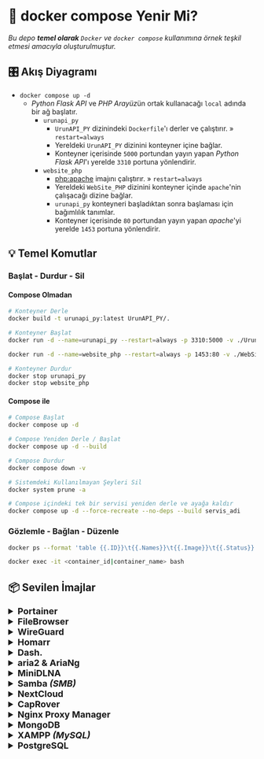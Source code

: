# 🐳 docker compose Yenir Mi?

*Bu depo **temel olarak** `Docker` ve `docker compose` kullanımına örnek teşkil etmesi amacıyla oluşturulmuştur.*

## 🎛 Akış Diyagramı

 - `docker compose up -d`
	 - *Python Flask API* ve *PHP Arayüz*ün ortak kullanacağı `local` adında bir ağ başlatır.
		 - `urunapi_py`
			 - `UrunAPI_PY` dizinindeki `Dockerfile`'ı derler ve çalıştırır. » `restart=always`
			 - Yereldeki `UrunAPI_PY` dizinini konteyner içine bağlar.
			 - Konteyner içerisinde `5000` portundan yayın yapan *Python Flask API*'ı yerelde `3310` portuna yönlendirir.
		 - `website_php`
			 - [php:apache](https://hub.docker.com/_/php) imajını çalıştırır. » `restart=always`
			 - Yereldeki `WebSite_PHP` dizinini konteyner içinde `apache`'nin çalışacağı dizine bağlar.
			 - `urunapi_py` konteyneri başladıktan sonra başlaması için bağımlılık tanımlar.
			 - Konteyner içerisinde `80` portundan yayın yapan *apache*'yi yerelde `1453` portuna yönlendirir.

## 💡 Temel Komutlar

### Başlat - Durdur - Sil

#### Compose Olmadan

```bash
# Konteyner Derle
docker build -t urunapi_py:latest UrunAPI_PY/.

# Konteyner Başlat
docker run -d --name=urunapi_py --restart=always -p 3310:5000 -v ./UrunAPI_PY:/usr/src/UrunAPI_PY urunapi_py:latest

docker run -d --name=website_php --restart=always -p 1453:80 -v ./WebSite_PHP:/var/www/html php:apache

# Konteyner Durdur
docker stop urunapi_py
docker stop website_php
```

#### Compose ile

```bash
# Compose Başlat
docker compose up -d

# Compose Yeniden Derle / Başlat
docker compose up -d --build

# Compose Durdur
docker compose down -v

# Sistemdeki Kullanılmayan Şeyleri Sil
docker system prune -a

# Compose içindeki tek bir servisi yeniden derle ve ayağa kaldır
docker compose up -d --force-recreate --no-deps --build servis_adi
```

### Gözlemle - Bağlan - Düzenle

```bash
docker ps --format 'table {{.ID}}\t{{.Names}}\t{{.Image}}\t{{.Status}}'

docker exec -it <container_id|container_name> bash
```

## 📦 Sevilen İmajlar

<details>
  <summary style="font-weight: bold; font-size: 18px">
    <b>Portainer</b>
  </summary>
  <br/>

> [portainer/portainer-ce](https://hub.docker.com/r/portainer/portainer-ce)

```bash
docker run -d \
  --name=portainer \
  --restart=always \
  -p 8000:8000 \
  -p 9000:9000 \
  -v /var/run/docker.sock:/var/run/docker.sock \
  -v portainer_data:/data \
  portainer/portainer-ce:latest
```
</details>



<details>
  <summary style="font-weight: bold; font-size: 18px">
    <b>FileBrowser</b>
  </summary>
  <br/>

> [hurlenko/filebrowser-docker](https://github.com/hurlenko/filebrowser-docker)

```bash
docker run -d \
  --name=filebrowser \
  -p 8083:8080 \
  hurlenko/filebrowser
```
</details>


<details>
  <summary style="font-weight: bold; font-size: 18px">
    <b>WireGuard</b>
  </summary>
  <br/>

> [wg-easy/wg-easy](https://github.com/wg-easy/wg-easy)

```bash
docker run -d \
  --name=wg-easy \
  -e LANG=tr \
  -e WG_HOST=🚨🚨🚨IP_ADRESI🚨🚨🚨 \
  -e PASSWORD=🚨🚨🚨ADMIN_SIFRESI🚨🚨🚨 \
  -v ~/.wg-easy:/etc/wireguard \
  -p 51820:51820/udp \
  -p 51821:51821/tcp \
  --cap-add=NET_ADMIN \
  --cap-add=SYS_MODULE \
  --sysctl="net.ipv4.conf.all.src_valid_mark=1" \
  --sysctl="net.ipv4.ip_forward=1" \
  --restart=unless-stopped \
  ghcr.io/wg-easy/wg-easy
```
</details>



<details>
  <summary style="font-weight: bold; font-size: 18px">
    <b>Homarr</b>
  </summary>
  <br/>

> [ajnart/homarr](https://github.com/ajnart/homarr)

```bash
docker run -d \
  --name=homarr \
  --restart=unless-stopped \
  -p 7575:7575 \
  -v /var/run/docker.sock:/var/run/docker.sock \
  -v ~/homarr/configs:/app/data/configs \
  -v ~/homarr/data:/data \
  -v ~/homarr/icons:/app/public/icons \
  ghcr.io/ajnart/homarr:latest
```
</details>



<details>
  <summary style="font-weight: bold; font-size: 18px">
    <b>Dash.</b>
  </summary>
  <br/>

> [MauriceNino/dashdot](https://github.com/MauriceNino/dashdot)

```bash
docker run -d \
  --name=dashdot \
  --restart=always \
  -p 3001:3001 \
  -v /:/mnt/host:ro \
  --env DASHDOT_FS_DEVICE_FILTER="sdb" \
  --env DASHDOT_NETWORK_SPEED_AS_BYTES=true \
  --privileged \
  mauricenino/dashdot
```
</details>



<details>
  <summary style="font-weight: bold; font-size: 18px">
    <b>aria2 & AriaNg</b>
  </summary>
  <br/>

> [huangzulin/aria2-ui](https://github.com/huangzulin/aria2-ui)

```bash
docker run -d \
  --name=aria2-ui \
  --restart=always \
  -p 6800:6800 \
  -p 6880:80 \
  -p 6888:81 \
  -v ~/Downloads:/aria2/downloads \
  huangzulin/aria2-ui
```
</details>



<details>
  <summary style="font-weight: bold; font-size: 18px">
    <b>MiniDLNA</b>
  </summary>
  <br/>

> [vladgh/minidlna](https://github.com/vladgh/docker_base_images/tree/main/minidlna)

```bash
docker run -d \
  --name=minidlna \
  --restart=always \
  --net=host \
  -v ~/Downloads:/media \
  -e TZ=Europe/Istanbul \
  -e MINIDLNA_MEDIA_DIR=/media \
  -e MINIDLNA_FRIENDLY_NAME=MiniDLNA \
  vladgh/minidlna
```
</details>



<details>
  <summary style="font-weight: bold; font-size: 18px">
    <b>Samba</b>
    <i>(SMB)</i>
  </summary>
  <br/>

> [dperson/samba](https://github.com/dperson/samba)

```bash
docker run -d \
  --name=samba \
  --restart=always \
  --net=host \
  -p 137:137/udp -p 138:138/udp \
  -p 139:139 \
  -p 445:445 \
  -v ~/Downloads:/mount \
  -v ~/Secure_Downloads:/secure_mount \
  -e TZ=Europe/Istanbul \
  ghcr.io/keyiflerolsun/samba:latest \
  -w "WORKGROUP" -n -p \
  -g "netbios name = SAMBA" \
  -s "public;/mount;yes;no;yes;all;none;İndirilenler" \
  -u "🚨USER🚨;🚨PASS🚨" \
  -s "secure;/secure_mount;yes;no;no;🚨USER🚨;none;Secure İndirilenler"
```
    public       : Gözükecek Dizin Adı
    /mount       : Konteyner içindeki yol
    yes          : Gözükebilir
    no           : Salt Okunur
    yes          : Misafir Erişimi
    all          : Erişebilir Kullanıcılar
    none         : Yönetici Kullanıcılar (Sat Okunur ise)
    İndirilenler : Açıklama

</details>



<details>
  <summary style="font-weight: bold; font-size: 18px">
    <b>NextCloud</b>
  </summary>
  <br/>

> [nextcloud/docker](https://github.com/nextcloud/docker)

#### `docker-compose.yml`
```yaml
version: '2'

volumes:
  nextcloud:
  db:

services:
  db:
    container_name: nextcloud_mariadb
    image: mariadb:10.6
    restart: always
    command: --transaction-isolation=READ-COMMITTED --log-bin=binlog --binlog-format=ROW
    volumes:
      - db:/var/lib/mysql
    environment:
      - MYSQL_ROOT_PASSWORD=🚨🚨🚨PASS🚨🚨🚨
      - MYSQL_PASSWORD=🚨🚨🚨PASS🚨🚨🚨
      - MYSQL_DATABASE=nextcloud
      - MYSQL_USER=nextcloud

  app:
    container_name: nextcloud_app
    image: nextcloud
    restart: always
    ports:
      - 8080:80
    links:
      - db
    volumes:
      - nextcloud:/var/www/html
    environment:
      - MYSQL_PASSWORD=🚨🚨🚨PASS🚨🚨🚨
      - MYSQL_DATABASE=nextcloud
      - MYSQL_USER=nextcloud
      - MYSQL_HOST=db
```

> [CLI Client](https://docs.nextcloud.com/desktop/latest/advancedusage.html#nextcloud-command-line-client)

</details>



<details>
  <summary style="font-weight: bold; font-size: 18px">
    <b>CapRover</b>
  </summary>
  <br/>

> [caprover/caprover](https://github.com/caprover/caprover)

```bash
# https://caprover.com/docs/get-started.html#step-1-caprover-installation
docker run -d \
  --name=caprover \
  -p 80:80 \
  -p 443:443 \
  -p 3000:3000 \
  -e ACCEPTED_TERMS=true \
  -v /var/run/docker.sock:/var/run/docker.sock \
  -v /captain:/captain \
  caprover/caprover
```
</details>


<details>
  <summary style="font-weight: bold; font-size: 18px">
    <b>Nginx Proxy Manager</b>
  </summary>
  <br/>

> [jc21/nginx-proxy-manager](https://hub.docker.com/r/jc21/nginx-proxy-manager)

```bash
# https://nginxproxymanager.com/guide/#quick-setup
docker run -d \
  --name=nginx-proxy-manager \
  --restart=unless-stopped \
  -p 80:80 \
  -p 81:81 \
  -p 443:443 \
  -v /root/nginx-proxy-manager/data:/data \
  -v /root/nginx-proxy-manager/letsencrypt:/etc/letsencrypt \
  jc21/nginx-proxy-manager:latest
```
</details>



<details>
  <summary style="font-weight: bold; font-size: 18px">
    <b>MongoDB</b>
  </summary>
  <br/>

> [mongo](https://hub.docker.com/_/mongo)

```bash
docker run -d \
  --name=mongodb\
  --restart=unless-stopped \
  -p 27017:27017 \
  -e MONGO_INITDB_ROOT_USERNAME=🚨🚨🚨USER🚨🚨🚨 \
  -e MONGO_INITDB_ROOT_PASSWORD=🚨🚨🚨PASS🚨🚨🚨 \
  --auth \
  mongo:latest
```

#### veya

```bash
docker run -d \
  --name=mongodb \
  --restart=unless-stopped \
  -p 27017:27017 \
  --auth \
  mongo:latest
```

```bash
docker exec -it mongodb mongosh
```

```mongosh
use admin
db.createUser({
    user: "🚨🚨🚨USER🚨🚨🚨",
    pwd: "🚨🚨🚨PASS🚨🚨🚨",
    roles: ["root", "dbAdminAnyDatabase", "clusterAdmin", {role: "dbOwner", db:"admin"}]
})
```

```bash
docker restart mongodb
```
</details>



<details>
  <summary style="font-weight: bold; font-size: 18px">
    <b>XAMPP</b>
    <i>(MySQL)</i>
  </summary>
  <br/>

> [tomsik68/xampp](https://hub.docker.com/r/tomsik68/xampp)

```bash
docker run -d \
  --name=myXampp \
  --restart=always \
  -p 41061:22 \
  -p 41062:80 \
  -p 41063:3306 \
  -v ~/www:/www \
  tomsik68/xampp
```

```bash
docker exec -it myXampp bash

export PATH=/opt/lampp/bin:$PATH

mysql mysql

GRANT ALL ON *.* to root@'%' IDENTIFIED BY 'root';
FLUSH PRIVILEGES;
```

```bash
scp -P 41061 -r * root@localhost:/opt/lampp/var/mysql/keyif/.
```
</details>



<details>
  <summary style="font-weight: bold; font-size: 18px">
    <b>PostgreSQL</b>
  </summary>
  <br/>

> [compose-postgres](https://github.com/khezen/compose-postgres)

#### `docker-compose.yml`
```yaml
version: '3.5'

services:
  postgres:
    container_name: postgres_container
    image: postgres
    environment:
      POSTGRES_USER: ${POSTGRES_USER:-🚨🚨🚨USER🚨🚨🚨}
      POSTGRES_PASSWORD: ${POSTGRES_PASSWORD:-🚨🚨🚨PASS🚨🚨🚨}
      PGDATA: /data/postgres
    volumes:
       - postgres:/data/postgres
    ports:
      - "5432:5432"
    networks:
      - postgres
    restart: unless-stopped
  
  pgadmin:
    container_name: pgadmin_container
    image: dpage/pgadmin4
    environment:
      PGADMIN_DEFAULT_EMAIL: ${PGADMIN_DEFAULT_EMAIL:-🚨🚨🚨MAIL🚨🚨🚨}
      PGADMIN_DEFAULT_PASSWORD: ${PGADMIN_DEFAULT_PASSWORD:-🚨🚨🚨PASS🚨🚨🚨}
      PGADMIN_CONFIG_SERVER_MODE: 'False'
    volumes:
       - pgadmin:/var/lib/pgadmin

    ports:
      - "${PGADMIN_PORT:-5050}:80"
    networks:
      - postgres
    restart: unless-stopped

networks:
  postgres:
    driver: bridge

volumes:
    postgres:
    pgadmin:
```

```bash
docker exec -it postgres_container psql -U 🚨🚨🚨USER🚨🚨🚨

CREATE DATABASE 🚨🚨🚨DB🚨🚨🚨;
\q

docker exec -i postgres_container psql -U 🚨🚨🚨USER🚨🚨🚨 -d 🚨🚨🚨DB🚨🚨🚨 < data_dump.sql
```
</details>
